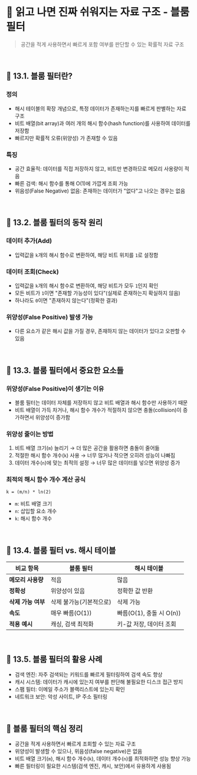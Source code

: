 # 📌 읽고 나면 진짜 쉬워지는 자료 구조 - 블룸 필터  

> 공간을 적게 사용하면서 빠르게 포함 여부를 판단할 수 있는 확률적 자료 구조

<br/>

## 🔖 13.1. 블룸 필터란?

### 정의

- 해시 테이블의 확장 개념으로, 특정 데이터가 존재하는지를 빠르게 판별하는 자료 구조
- 비트 배열(bit array)과 여러 개의 해시 함수(hash function)를 사용하여 데이터를 저장함
- 빠르지만 확률적 오류(위양성) 가 존재할 수 있음

### 특징

- 공간 효율적: 데이터를 직접 저장하지 않고, 비트만 변경하므로 메모리 사용량이 적음
- 빠른 검색: 해시 함수를 통해 O(1)에 가깝게 조회 가능
- 위음성(False Negative) 없음: 존재하는 데이터가 "없다"고 나오는 경우는 없음

<br/>

## 🔖 13.2. 블룸 필터의 동작 원리  

### 데이터 추가(Add)  

- 입력값을 `k`개의 해시 함수로 변환하여, 해당 비트 위치를 `1`로 설정함

### 데이터 조회(Check)  

- 입력값을 `k`개의 해시 함수로 변환하여, 해당 비트가 모두 `1`인지 확인
- 모든 비트가 `1`이면 "존재할 가능성이 있다"(실제로 존재하는지 확실하지 않음)
- 하나라도 `0`이면 "존재하지 않는다"(정확한 결과)

### 위양성(False Positive) 발생 가능  

- 다른 요소가 같은 해시 값을 가질 경우, 존재하지 않는 데이터가 있다고 오판할 수 있음

<br/>

## 🔖 13.3. 블룸 필터에서 중요한 요소들  

### 위양성(False Positive)이 생기는 이유  

- 블룸 필터는 데이터 자체를 저장하지 않고 비트 배열과 해시 함수만 사용하기 때문
- 비트 배열이 가득 차거나, 해시 함수 개수가 적절하지 않으면 충돌(collision)이 증가하면서 위양성이 증가함

### 위양성 줄이는 방법  

1. 비트 배열 크기(`m`) 늘리기 → 더 많은 공간을 활용하면 충돌이 줄어듦
2. 적절한 해시 함수 개수(`k`) 사용 → 너무 많거나 적으면 오히려 성능이 나빠짐
3. 데이터 개수(`n`)에 맞는 최적의 설정 → 너무 많은 데이터를 넣으면 위양성 증가

### 최적의 해시 함수 개수 계산 공식

```plaintext
k = (m/n) * ln(2)
```

- `m`: 비트 배열 크기  
- `n`: 삽입할 요소 개수  
- `k`: 해시 함수 개수  

<br/>

## 🔖 13.4. 블룸 필터 vs. 해시 테이블  

|  비교 항목  |  블룸 필터  |  해시 테이블  |
|----------|------------|-------------|
| **메모리 사용량** | 적음 | 많음 |
| **정확성** | 위양성이 있음 | 정확한 값 반환 |
| **삭제 가능 여부** | 삭제 불가능(기본적으로) | 삭제 가능 |
| **속도** | 매우 빠름(O(1)) | 빠름(O(1), 충돌 시 O(n)) |
| **적용 예시** | 캐싱, 검색 최적화 | 키-값 저장, 데이터 조회 |

<br/>

## 🔖 13.5. 블룸 필터의 활용 사례  

- 검색 엔진: 자주 검색되는 키워드를 빠르게 필터링하여 검색 속도 향상
- 캐시 시스템: 데이터가 캐시에 있는지 여부를 판단해 불필요한 디스크 접근 방지
- 스팸 필터: 이메일 주소가 블랙리스트에 있는지 확인
- 네트워크 보안: 악성 사이트, IP 주소 필터링

<br/>

## 🎯 블룸 필터의 핵심 정리  

- 공간을 적게 사용하면서 빠르게 조회할 수 있는 자료 구조  
- 위양성이 발생할 수 있으나, 위음성(false negative)은 없음  
- 비트 배열 크기(`m`), 해시 함수 개수(`k`), 데이터 개수(`n`)를 최적화하면 성능 향상 가능  
- 빠른 필터링이 필요한 시스템(검색 엔진, 캐시, 보안)에서 유용하게 사용됨  
